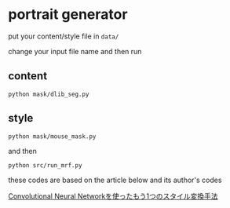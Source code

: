 # portrait generator

put your content/style file in ```data/```



change your input file name and then run

## content
```
python mask/dlib_seg.py
```
## style
```
python mask/mouse_mask.py
```

and then 
```
python src/run_mrf.py
```


these codes are based on the article below and its author's codes

[Convolutional Neural Networkを使ったもう1つのスタイル変換手法](http://qiita.com/dsanno/items/444d5eb2422fc6a0a6db)
